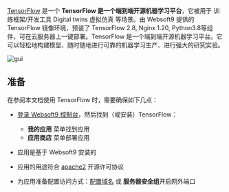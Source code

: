 [TensorFlow](https://www.tensorflow.org/) 是一个 **TensorFlow 是一个端到端开源机器学习平台**，它被用于 训练框架/开发工具 Digital twins 虚拟仿真  等场景。由 Websoft9 提供的 TensorFlow 镜像环境，预装了 TensorFlow 2.8, Nginx 1.20, Python3.8等组件，可在云服务器上一键部署。TensorFlow 是一个端到端开源机器学习平台。它可以轻松地构建模型、随时随地进行可靠的机器学习生产、进行强大的研究实验。


![gui](https://libs.websoft9.com/Websoft9/DocsPicture/en/tensorflow/tensowflow-gui-websoft9.jpg)


## 准备

在参阅本文档使用 TensorFlow 时，需要确保如下几点：

- [登录 Websoft9 控制台](./login-console)，然后找到（或安装）TensorFlow：
  - **我的应用** 菜单找到应用 
  - **应用商店** 菜单部署应用

- 应用是基于 Websoft9 安装的


- 应用的用途符合 [apache2](https://opensource.org/licenses/Apache-2.0) 开源许可协议


- 为应用准备配置访问方式：[配置域名](./domain-set) 或 **服务器安全组**开启网外端口